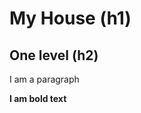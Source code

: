 # My House (h1)
## One level (h2)

<!-- Hashes represent levels of nesting -->

I am a paragraph

**I am bold text**

